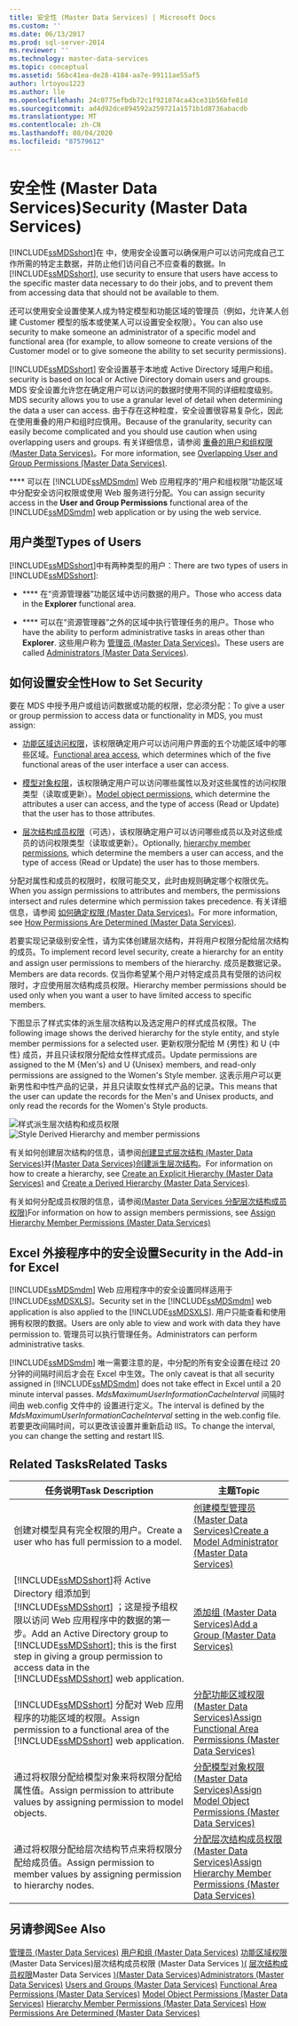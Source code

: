 ```yaml
---
title: 安全性 (Master Data Services) | Microsoft Docs
ms.custom: ''
ms.date: 06/13/2017
ms.prod: sql-server-2014
ms.reviewer: ''
ms.technology: master-data-services
ms.topic: conceptual
ms.assetid: 56bc41ea-de28-4184-aa7e-99111ae55af5
author: lrtoyou1223
ms.author: lle
ms.openlocfilehash: 24c0775efbdb72c1f921074ca43ce31b56bfe81d
ms.sourcegitcommit: ad4d92dce894592a259721a1571b1d8736abacdb
ms.translationtype: MT
ms.contentlocale: zh-CN
ms.lasthandoff: 08/04/2020
ms.locfileid: "87579612"
---
```

# <a name="security-master-data-services"></a><span data-ttu-id="09f53-102">安全性 (Master Data Services)</span><span class="sxs-lookup"><span data-stu-id="09f53-102">Security (Master Data Services)</span></span>
  <span data-ttu-id="09f53-103">[!INCLUDE[ssMDSshort](../includes/ssmdsshort-md.md)]在  中，使用安全设置可以确保用户可以访问完成自己工作所需的特定主数据，并防止他们访问自己不应查看的数据。</span><span class="sxs-lookup"><span data-stu-id="09f53-103">In [!INCLUDE[ssMDSshort](../includes/ssmdsshort-md.md)], use security to ensure that users have access to the specific master data necessary to do their jobs, and to prevent them from accessing data that should not be available to them.</span></span>

 <span data-ttu-id="09f53-104">还可以使用安全设置使某人成为特定模型和功能区域的管理员（例如，允许某人创建 Customer 模型的版本或使某人可以设置安全权限）。</span><span class="sxs-lookup"><span data-stu-id="09f53-104">You can also use security to make someone an administrator of a specific model and functional area (for example, to allow someone to create versions of the Customer model or to give someone the ability to set security permissions).</span></span>

 [!INCLUDE[ssMDSshort](../includes/ssmdsshort-md.md)] <span data-ttu-id="09f53-105">安全设置基于本地或 Active Directory 域用户和组。</span><span class="sxs-lookup"><span data-stu-id="09f53-105">security is based on local or Active Directory domain users and groups.</span></span> <span data-ttu-id="09f53-106">MDS 安全设置允许您在确定用户可以访问的数据时使用不同的详细粒度级别。</span><span class="sxs-lookup"><span data-stu-id="09f53-106">MDS security allows you to use a granular level of detail when determining the data a user can access.</span></span> <span data-ttu-id="09f53-107">由于存在这种粒度，安全设置很容易复杂化，因此在使用重叠的用户和组时应慎用。</span><span class="sxs-lookup"><span data-stu-id="09f53-107">Because of the granularity, security can easily become complicated and you should use caution when using overlapping users and groups.</span></span> <span data-ttu-id="09f53-108">有关详细信息，请参阅 [重叠的用户和组权限 (Master Data Services)](overlapping-user-and-group-permissions-master-data-services.md)。</span><span class="sxs-lookup"><span data-stu-id="09f53-108">For more information, see [Overlapping User and Group Permissions &#40;Master Data Services&#41;](overlapping-user-and-group-permissions-master-data-services.md).</span></span>

 <span data-ttu-id="09f53-109">\*\*\*\* 可以在 [!INCLUDE[ssMDSmdm](../includes/ssmdsmdm-md.md)] Web 应用程序的“用户和组权限”功能区域中分配安全访问权限或使用 Web 服务进行分配。</span><span class="sxs-lookup"><span data-stu-id="09f53-109">You can assign security access in the **User and Group Permissions** functional area of the [!INCLUDE[ssMDSmdm](../includes/ssmdsmdm-md.md)] web application or by using the web service.</span></span>

## <a name="types-of-users"></a><span data-ttu-id="09f53-110">用户类型</span><span class="sxs-lookup"><span data-stu-id="09f53-110">Types of Users</span></span>
 <span data-ttu-id="09f53-111">[!INCLUDE[ssMDSshort](../includes/ssmdsshort-md.md)]中有两种类型的用户：</span><span class="sxs-lookup"><span data-stu-id="09f53-111">There are two types of users in [!INCLUDE[ssMDSshort](../includes/ssmdsshort-md.md)]:</span></span>

-   <span data-ttu-id="09f53-112">\*\*\*\* 在“资源管理器”功能区域中访问数据的用户。</span><span class="sxs-lookup"><span data-stu-id="09f53-112">Those who access data in the **Explorer** functional area.</span></span>

-   <span data-ttu-id="09f53-113">\*\*\*\* 可以在“资源管理器”之外的区域中执行管理任务的用户。</span><span class="sxs-lookup"><span data-stu-id="09f53-113">Those who have the ability to perform administrative tasks in areas other than **Explorer**.</span></span> <span data-ttu-id="09f53-114">这些用户称为 [管理员 (Master Data Services)](../../2014/master-data-services/administrators-master-data-services.md)。</span><span class="sxs-lookup"><span data-stu-id="09f53-114">These users are called [Administrators &#40;Master Data Services&#41;](../../2014/master-data-services/administrators-master-data-services.md).</span></span>

## <a name="how-to-set-security"></a><span data-ttu-id="09f53-115">如何设置安全性</span><span class="sxs-lookup"><span data-stu-id="09f53-115">How to Set Security</span></span>
 <span data-ttu-id="09f53-116">要在 MDS 中授予用户或组访问数据或功能的权限，您必须分配：</span><span class="sxs-lookup"><span data-stu-id="09f53-116">To give a user or group permission to access data or functionality in MDS, you must assign:</span></span>

-   <span data-ttu-id="09f53-117">[功能区域访问权限](../../2014/master-data-services/functional-area-permissions-master-data-services.md)，该权限确定用户可以访问用户界面的五个功能区域中的哪些区域。</span><span class="sxs-lookup"><span data-stu-id="09f53-117">[Functional area access](../../2014/master-data-services/functional-area-permissions-master-data-services.md), which determines which of the five functional areas of the user interface a user can access.</span></span>

-   <span data-ttu-id="09f53-118">[模型对象权限](../../2014/master-data-services/model-object-permissions-master-data-services.md)，该权限确定用户可以访问哪些属性以及对这些属性的访问权限类型（读取或更新）。</span><span class="sxs-lookup"><span data-stu-id="09f53-118">[Model object permissions](../../2014/master-data-services/model-object-permissions-master-data-services.md), which determine the attributes a user can access, and the type of access (Read or Update) that the user has to those attributes.</span></span>

-   <span data-ttu-id="09f53-119">[层次结构成员权限](../../2014/master-data-services/hierarchy-member-permissions-master-data-services.md)（可选），该权限确定用户可以访问哪些成员以及对这些成员的访问权限类型（读取或更新）。</span><span class="sxs-lookup"><span data-stu-id="09f53-119">Optionally, [hierarchy member permissions](../../2014/master-data-services/hierarchy-member-permissions-master-data-services.md), which determine the members a user can access, and the type of access (Read or Update) the user has to those members.</span></span>

 <span data-ttu-id="09f53-120">分配对属性和成员的权限时，权限可能交叉，此时由规则确定哪个权限优先。</span><span class="sxs-lookup"><span data-stu-id="09f53-120">When you assign permissions to attributes and members, the permissions intersect and rules determine which permission takes precedence.</span></span> <span data-ttu-id="09f53-121">有关详细信息，请参阅 [如何确定权限 (Master Data Services)](../../2014/master-data-services/how-permissions-are-determined-master-data-services.md)。</span><span class="sxs-lookup"><span data-stu-id="09f53-121">For more information, see [How Permissions Are Determined &#40;Master Data Services&#41;](../../2014/master-data-services/how-permissions-are-determined-master-data-services.md).</span></span>

 <span data-ttu-id="09f53-122">若要实现记录级别安全性，请为实体创建层次结构，并将用户权限分配给层次结构的成员。</span><span class="sxs-lookup"><span data-stu-id="09f53-122">To implement record level security, create a hierarchy for an entity and assign user permissions to members of the hierarchy.</span></span> <span data-ttu-id="09f53-123">成员是数据记录。</span><span class="sxs-lookup"><span data-stu-id="09f53-123">Members are data records.</span></span>  <span data-ttu-id="09f53-124">仅当你希望某个用户对特定成员具有受限的访问权限时，才应使用层次结构成员权限。</span><span class="sxs-lookup"><span data-stu-id="09f53-124">Hierarchy member permissions should be used only when you want a user to have limited access to specific members.</span></span>

 <span data-ttu-id="09f53-125">下图显示了样式实体的派生层次结构以及选定用户的样式成员权限。</span><span class="sxs-lookup"><span data-stu-id="09f53-125">The following image shows the derived hierarchy for the style entity, and style member permissions for a selected user.</span></span> <span data-ttu-id="09f53-126">更新权限分配给 M {男性} 和 U {中性} 成员，并且只读权限分配给女性样式成员。</span><span class="sxs-lookup"><span data-stu-id="09f53-126">Update permissions are assigned to the M {Men's} and U {Unisex} members, and read-only permissions are assigned to  the Women's Style member.</span></span> <span data-ttu-id="09f53-127">这表示用户可以更新男性和中性产品的记录，并且只读取女性样式产品的记录。</span><span class="sxs-lookup"><span data-stu-id="09f53-127">This means that the user can update the records for the Men's and Unisex products, and only read the records for the Women's Style products.</span></span>

 <span data-ttu-id="09f53-128">![样式派生层次结构和成员权限](../../2014/master-data-services/media/style-derived-hierarchy-mds.png "样式派生层次结构和成员权限")</span><span class="sxs-lookup"><span data-stu-id="09f53-128">![Style Derived Hierarchy and member permissions](../../2014/master-data-services/media/style-derived-hierarchy-mds.png "Style Derived Hierarchy and member permissions")</span></span>

 <span data-ttu-id="09f53-129">有关如何创建层次结构的信息，请参阅[创建显式层次结构 &#40;Master Data Services&#41;](../../2014/master-data-services/create-an-explicit-hierarchy-master-data-services.md)并[&#40;Master Data Services&#41;创建派生层次结构](../../2014/master-data-services/create-a-derived-hierarchy-master-data-services.md)。</span><span class="sxs-lookup"><span data-stu-id="09f53-129">For information on how to create a hierarchy, see [Create an Explicit Hierarchy &#40;Master Data Services&#41;](../../2014/master-data-services/create-an-explicit-hierarchy-master-data-services.md) and [Create a Derived Hierarchy &#40;Master Data Services&#41;](../../2014/master-data-services/create-a-derived-hierarchy-master-data-services.md).</span></span>

 <span data-ttu-id="09f53-130">有关如何分配成员权限的信息，请参阅[&#40;Master Data Services 分配层次结构成员权限&#41;](../../2014/master-data-services/assign-hierarchy-member-permissions-master-data-services.md)</span><span class="sxs-lookup"><span data-stu-id="09f53-130">For information on how to assign members permissions, see [Assign Hierarchy Member Permissions &#40;Master Data Services&#41;](../../2014/master-data-services/assign-hierarchy-member-permissions-master-data-services.md)</span></span>

## <a name="security-in-the-add-in-for-excel"></a><span data-ttu-id="09f53-131">Excel 外接程序中的安全设置</span><span class="sxs-lookup"><span data-stu-id="09f53-131">Security in the Add-in for Excel</span></span>
 <span data-ttu-id="09f53-132">[!INCLUDE[ssMDSmdm](../includes/ssmdsmdm-md.md)] Web 应用程序中的安全设置同样适用于 [!INCLUDE[ssMDSXLS](../includes/ssmdsxls-md.md)]。</span><span class="sxs-lookup"><span data-stu-id="09f53-132">Security set in the [!INCLUDE[ssMDSmdm](../includes/ssmdsmdm-md.md)] web application is also applied to the [!INCLUDE[ssMDSXLS](../includes/ssmdsxls-md.md)].</span></span> <span data-ttu-id="09f53-133">用户只能查看和使用拥有权限的数据。</span><span class="sxs-lookup"><span data-stu-id="09f53-133">Users are only able to view and work with data they have permission to.</span></span> <span data-ttu-id="09f53-134">管理员可以执行管理任务。</span><span class="sxs-lookup"><span data-stu-id="09f53-134">Administrators can perform administrative tasks.</span></span>

 <span data-ttu-id="09f53-135">[!INCLUDE[ssMDSmdm](../includes/ssmdsmdm-md.md)] 唯一需要注意的是，中分配的所有安全设置在经过 20 分钟的间隔时间后才会在 Excel 中生效。</span><span class="sxs-lookup"><span data-stu-id="09f53-135">The only caveat is that all security assigned in [!INCLUDE[ssMDSmdm](../includes/ssmdsmdm-md.md)] does not take effect in Excel until a 20 minute interval passes.</span></span> <span data-ttu-id="09f53-136">*MdsMaximumUserInformationCacheInterval* 间隔时间由 web.config 文件中的  设置进行定义。</span><span class="sxs-lookup"><span data-stu-id="09f53-136">The interval is defined by the *MdsMaximumUserInformationCacheInterval* setting in the web.config file.</span></span> <span data-ttu-id="09f53-137">若要更改间隔时间，可以更改该设置并重新启动 IIS。</span><span class="sxs-lookup"><span data-stu-id="09f53-137">To change the interval, you can change the setting and restart IIS.</span></span>

## <a name="related-tasks"></a><span data-ttu-id="09f53-138">Related Tasks</span><span class="sxs-lookup"><span data-stu-id="09f53-138">Related Tasks</span></span>

|<span data-ttu-id="09f53-139">任务说明</span><span class="sxs-lookup"><span data-stu-id="09f53-139">Task Description</span></span>|<span data-ttu-id="09f53-140">主题</span><span class="sxs-lookup"><span data-stu-id="09f53-140">Topic</span></span>|
|----------------------|-----------|
|<span data-ttu-id="09f53-141">创建对模型具有完全权限的用户。</span><span class="sxs-lookup"><span data-stu-id="09f53-141">Create a user who has full permission to a model.</span></span>|[<span data-ttu-id="09f53-142">创建模型管理员 (Master Data Services)</span><span class="sxs-lookup"><span data-stu-id="09f53-142">Create a Model Administrator &#40;Master Data Services&#41;</span></span>](../../2014/master-data-services/create-a-model-administrator-master-data-services.md)|
|<span data-ttu-id="09f53-143">[!INCLUDE[ssMDSshort](../includes/ssmdsshort-md.md)]将 Active Directory 组添加到 [!INCLUDE[ssMDSshort](../includes/ssmdsshort-md.md)] ；这是授予组权限以访问  Web 应用程序中的数据的第一步。</span><span class="sxs-lookup"><span data-stu-id="09f53-143">Add an Active Directory group to [!INCLUDE[ssMDSshort](../includes/ssmdsshort-md.md)]; this is the first step in giving a group permission to access data in the [!INCLUDE[ssMDSshort](../includes/ssmdsshort-md.md)] web application.</span></span>|[<span data-ttu-id="09f53-144">添加组 (Master Data Services)</span><span class="sxs-lookup"><span data-stu-id="09f53-144">Add a Group &#40;Master Data Services&#41;</span></span>](../../2014/master-data-services/add-a-group-master-data-services.md)|
|<span data-ttu-id="09f53-145">[!INCLUDE[ssMDSshort](../includes/ssmdsshort-md.md)] 分配对  Web 应用程序的功能区域的权限。</span><span class="sxs-lookup"><span data-stu-id="09f53-145">Assign permission to a functional area of the [!INCLUDE[ssMDSshort](../includes/ssmdsshort-md.md)] web application.</span></span>|[<span data-ttu-id="09f53-146">分配功能区域权限 (Master Data Services)</span><span class="sxs-lookup"><span data-stu-id="09f53-146">Assign Functional Area Permissions &#40;Master Data Services&#41;</span></span>](../../2014/master-data-services/assign-functional-area-permissions-master-data-services.md)|
|<span data-ttu-id="09f53-147">通过将权限分配给模型对象来将权限分配给属性值。</span><span class="sxs-lookup"><span data-stu-id="09f53-147">Assign permission to attribute values by assigning permission to model objects.</span></span>|[<span data-ttu-id="09f53-148">分配模型对象权限 (Master Data Services)</span><span class="sxs-lookup"><span data-stu-id="09f53-148">Assign Model Object Permissions &#40;Master Data Services&#41;</span></span>](../../2014/master-data-services/assign-model-object-permissions-master-data-services.md)|
|<span data-ttu-id="09f53-149">通过将权限分配给层次结构节点来将权限分配给成员值。</span><span class="sxs-lookup"><span data-stu-id="09f53-149">Assign permission to member values by assigning permission to hierarchy nodes.</span></span>|[<span data-ttu-id="09f53-150">分配层次结构成员权限 (Master Data Services)</span><span class="sxs-lookup"><span data-stu-id="09f53-150">Assign Hierarchy Member Permissions &#40;Master Data Services&#41;</span></span>](../../2014/master-data-services/assign-hierarchy-member-permissions-master-data-services.md)|

## <a name="see-also"></a><span data-ttu-id="09f53-151">另请参阅</span><span class="sxs-lookup"><span data-stu-id="09f53-151">See Also</span></span>
 <span data-ttu-id="09f53-152">[管理员 &#40;Master Data Services&#41;](../../2014/master-data-services/administrators-master-data-services.md) [用户和组 &#40;Master Data Services&#41;](../../2014/master-data-services/users-and-groups-master-data-services.md) [功能区域权限](../../2014/master-data-services/functional-area-permissions-master-data-services.md)&#40;Master Data Services&#41;层次结构成员权限 &#40;Master Data Services [&#41;&#40;](../../2014/master-data-services/model-object-permissions-master-data-services.md) [层次结构成员权限](../../2014/master-data-services/hierarchy-member-permissions-master-data-services.md)Master Data Services [&#41;&#40;Master Data Services](../../2014/master-data-services/how-permissions-are-determined-master-data-services.md)&#41;</span><span class="sxs-lookup"><span data-stu-id="09f53-152">[Administrators &#40;Master Data Services&#41;](../../2014/master-data-services/administrators-master-data-services.md) [Users and Groups &#40;Master Data Services&#41;](../../2014/master-data-services/users-and-groups-master-data-services.md) [Functional Area Permissions &#40;Master Data Services&#41;](../../2014/master-data-services/functional-area-permissions-master-data-services.md) [Model Object Permissions &#40;Master Data Services&#41;](../../2014/master-data-services/model-object-permissions-master-data-services.md) [Hierarchy Member Permissions &#40;Master Data Services&#41;](../../2014/master-data-services/hierarchy-member-permissions-master-data-services.md) [How Permissions Are Determined &#40;Master Data Services&#41;](../../2014/master-data-services/how-permissions-are-determined-master-data-services.md)</span></span>


